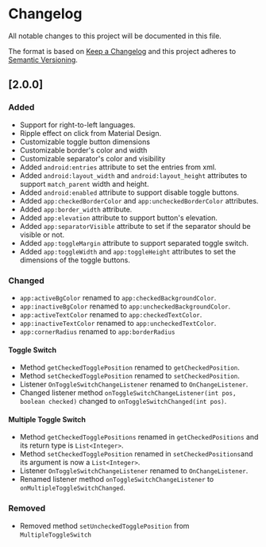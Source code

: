 # Changelog
All notable changes to this project will be documented in this file.

The format is based on [Keep a Changelog](http://keepachangelog.com/)
and this project adheres to [Semantic Versioning](http://semver.org/).

## [2.0.0]
### Added
- Support for right-to-left languages.
- Ripple effect on click from Material Design.
- Customizable toggle button dimensions
- Customizable border's color and width
- Customizable separator's color and visibility
- Added `android:entries` attribute to set the entries from xml.
- Added `android:layout_width` and `android:layout_height` attributes to support `match_parent` width and height.
- Added `android:enabled` attribute to support disable toggle buttons.
- Added `app:checkedBorderColor` and `app:uncheckedBorderColor` attributes.
- Added `app:border_width` attribute.
- Added `app:elevation` attribute to support button's elevation.
- Added `app:separatorVisible` attribute to set if the separator should be visible or not.
- Added `app:toggleMargin` attribute to support separated toggle switch.
- Added `app:toggleWidth` and `app:toggleHeight` attributes to set the dimensions of the toggle buttons.

### Changed

- `app:activeBgColor` renamed to `app:checkedBackgroundColor`.
- `app:inactiveBgColor` renamed to `app:uncheckedBackgroundColor`.
- `app:activeTextColor` renamed to `app:checkedTextColor`.
- `app:inactiveTextColor` renamed to `app:uncheckedTextColor`.
- `app:cornerRadius` renamed to `app:borderRadius`

#### Toggle Switch
- Method `getCheckedTogglePosition` renamed to `getCheckedPosition`.
- Method `setCheckedTogglePosition` renamed to `setCheckedPosition`.
- Listener `OnToggleSwitchChangeListener` renamed to `OnChangeListener`.
- Changed listener method `onToggleSwitchChangeListener(int pos, boolean checked)` changed to `onToggleSwitchChanged(int pos)`.

#### Multiple Toggle Switch
- Method `getCheckedTogglePositions` renamed in `getCheckedPositions` and its return type is `List<Integer>`.
- Method `setCheckedTogglePosition` renamed in `setCheckedPositions`and its argument is now a `List<Integer>`.
- Listener `OnToggleSwitchChangeListener` renamed to `OnChangeListener`.
- Renamed listener method `onToggleSwitchChangeListener` to `onMultipleToggleSwitchChanged`.

### Removed
- Removed method `setUncheckedTogglePosition` from `MultipleToggleSwitch`
